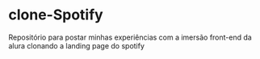 # clone-Spotify
Repositório para postar minhas experiências com a imersão front-end da alura clonando a landing page do spotify
